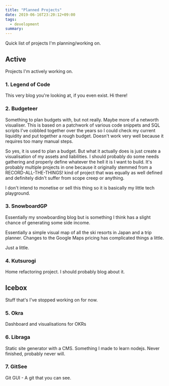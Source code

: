 ```yaml
---
title: "Planned Projects"
date: 2019-06-16T23:20:12+09:00
tags: 
  - development
summary: 
---
```


Quick list of projects I'm planning/working on.

## Active

Projects I'm actively working on.

### 1. Legend of Code

This very blog you're looking at, if you even exist. Hi there!

### 2. Budgeteer

Something to plan budgets with, but not really. Maybe more of a networth visualiser. This is based on a patchwork of various code snippets and SQL scripts I've cobbled together over the years so I could check my current liquidity and put together a rough budget. Doesn't work very well because it requires too many manual steps.

So yes, it is used to plan a budget. But what it actually does is just create a visualisation of my assets and liabilities. I should probably do some needs gathering and properly define whatever the hell it is I want to build. It's probably multiple projects in one because it originally stemmed from a RECORD-ALL-THE-THINGS! kind of project that was equally as well defined and definitely didn't suffer from scope creep or anything.

I don't intend to monetise or sell this thing so it is basically my little tech playground.

### 3. SnowboardGP

Essentially my snowboarding blog but is something I think has a slight chance of generating some side income.

Essentially a simple visual map of all the ski resorts in Japan and a trip planner. Changes to the Google Maps pricing has complicated things a little.

Just a little.

### 4. Kutsurogi 
Home refactoring project. I should probably blog about it.

## Icebox

Stuff that's I've stopped working on for now.

### 5. Okra
Dashboard and visualisations for OKRs

### 6. Libraga
Static site generator with a CMS. Something I made to learn nodejs. Never finished, probably never will.

### 7. GitSee
Git GUI - A git that you can see.
